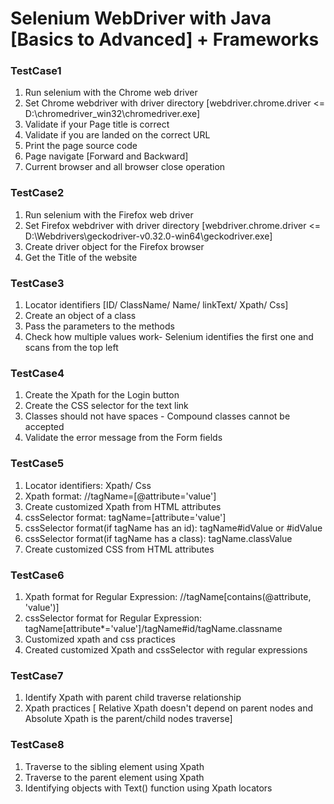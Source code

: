 # Selenium WebDriver with Java [Basics to Advanced] + Frameworks

### TestCase1
1. Run selenium with the Chrome web driver
2. Set Chrome webdriver with driver directory 
[webdriver.chrome.driver <= D:\chromedriver_win32\chromedriver.exe]
3. Validate if your Page title is correct
4. Validate if you are landed on the correct URL
5. Print the page source code
6. Page navigate [Forward and Backward]
7. Current browser and all browser close operation

### TestCase2
1. Run selenium with the Firefox web driver
2. Set Firefox webdriver with driver directory 
[webdriver.chrome.driver <= D:\\Webdrivers\\geckodriver-v0.32.0-win64\\geckodriver.exe]
3. Create driver object for the Firefox browser
4. Get the Title of the website

### TestCase3
1. Locator identifiers [ID/ ClassName/ Name/ linkText/ Xpath/ Css]
2. Create an object of a class
3. Pass the parameters to the methods
4. Check how multiple values work- Selenium identifies the first one and scans from the top left

### TestCase4
1. Create the Xpath for the Login button
2. Create the CSS selector for the text link
3. Classes should not have spaces - Compound classes cannot be accepted
4. Validate the error message from the Form fields

### TestCase5
1. Locator identifiers: Xpath/ Css
2. Xpath format: //tagName=[@attribute='value']
3. Create customized Xpath from HTML attributes
4. cssSelector format: tagName=[attribute='value']
5. cssSelector format(if tagName has an id): tagName#idValue or #idValue
6. cssSelector format(if tagName has a class): tagName.classValue
7. Create customized CSS from HTML attributes

### TestCase6
1. Xpath format for Regular Expression: //tagName[contains(@attribute, 'value')]
2. cssSelector format for Regular Expression: tagName[attribute*='value']/tagName#id/tagName.classname
3. Customized xpath and css practices
4. Created customized Xpath and cssSelector with regular expressions

### TestCase7
1. Identify Xpath with parent child traverse relationship
2. Xpath practices [ Relative Xpath doesn't depend on parent nodes and Absolute Xpath is the parent/child nodes traverse]

### TestCase8
1. Traverse to the sibling element using Xpath
2. Traverse to the parent element using Xpath
3. Identifying objects with Text() function using Xpath locators
